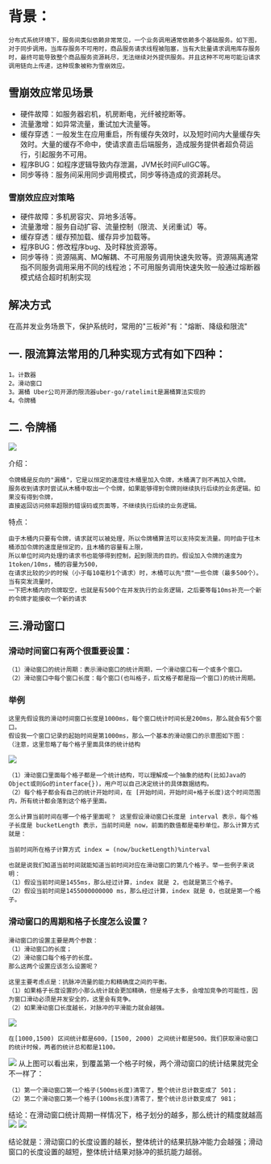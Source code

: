 # 背景：
    分布式系统环境下，服务间类似依赖非常常见，一个业务调用通常依赖多个基础服务。如下图，对于同步调用，当库存服务不可用时，商品服务请求线程被阻塞，当有大批量请求调用库存服务时，最终可能导致整个商品服务资源耗尽，无法继续对外提供服务。并且这种不可用可能沿请求调用链向上传递，这种现象被称为雪崩效应。

## 雪崩效应常见场景
- 硬件故障：如服务器宕机，机房断电，光纤被挖断等。
- 流量激增：如异常流量，重试加大流量等。
- 缓存穿透：一般发生在应用重启，所有缓存失效时，以及短时间内大量缓存失效时。大量的缓存不命中，使请求直击后端服务，造成服务提供者超负荷运行，引起服务不可用。
- 程序BUG：如程序逻辑导致内存泄漏，JVM长时间FullGC等。
- 同步等待：服务间采用同步调用模式，同步等待造成的资源耗尽。

### 雪崩效应应对策略
- 硬件故障：多机房容灾、异地多活等。
- 流量激增：服务自动扩容、流量控制（限流、关闭重试）等。
- 缓存穿透：缓存预加载、缓存异步加载等。
- 程序BUG：修改程序bug、及时释放资源等。
- 同步等待：资源隔离、MQ解耦、不可用服务调用快速失败等。资源隔离通常指不同服务调用采用不同的线程池；不可用服务调用快速失败一般通过熔断器模式结合超时机制实现


## 解决方式

在高并发业务场景下，保护系统时，常用的"三板斧"有："熔断、降级和限流"

## 一. 限流算法常用的几种实现方式有如下四种：
	1。计数器
	2。滑动窗口
	3。漏桶 Uber公司开源的限流器uber-go/ratelimit是漏桶算法实现的
	4。令牌桶
## 二. 令牌桶  
![](tokenBucket.png)

介绍：

    令牌桶是反向的"漏桶"，它是以恒定的速度往木桶里加入令牌，木桶满了则不再加入令牌。
    服务收到请求时尝试从木桶中取出一个令牌，如果能够得到令牌则继续执行后续的业务逻辑。如果没有得到令牌，
    直接返回访问频率超限的错误码或页面等，不继续执行后续的业务逻辑。
特点：

    由于木桶内只要有令牌，请求就可以被处理，所以令牌桶算法可以支持突发流量。同时由于往木桶添加令牌的速度是恒定的，且木桶的容量有上限，
    所以单位时间内处理的请求书也能够得到控制，起到限流的目的。假设加入令牌的速度为 1token/10ms，桶的容量为500，
    在请求比较的少的时候（小于每10毫秒1个请求）时，木桶可以先"攒"一些令牌（最多500个）。当有突发流量时，
    一下把木桶内的令牌取空，也就是有500个在并发执行的业务逻辑，之后要等每10ms补充一个新的令牌才能接收一个新的请求
		
		
## 三.滑动窗口
### 滑动时间窗口有两个很重要设置：

    （1）滑动窗口的统计周期：表示滑动窗口的统计周期，一个滑动窗口有一个或多个窗口。
    （2）滑动窗口中每个窗口长度：每个窗口(也叫格子，后文格子都是指一个窗口)的统计周期。

### 举例

    这里先假设我的滑动时间窗口长度是1000ms，每个窗口统计时间长是200ms，那么就会有5个窗口。
    假设我一个窗口记录的起始时间是第1000ms，那么一个基本的滑动窗口的示意图如下图：
    （注意，这里忽略了每个格子里面具体的统计结构
![](.rate_limit_images/timing_windows.png)

    （1）滑动窗口里面每个格子都是一个统计结构，可以理解成一个抽象的结构(比如Java的Object或则Go的interface{})，用户可以自己决定统计的具体数据结构。
    （2）每个格子都会有自己的统计开始时间，在 [开始时间，开始时间+格子长度)这个时间范围内，所有统计都会落到这个格子里面。
    
    怎么计算当前时间在哪一个格子里面呢？ 这里假设滑动窗口长度是 interval 表示，每个格子长度是 bucketLength 表示，当前时间是 now，前面的数值都是毫秒单位。那么计算方式就是：
    
    当前时间所在格子计算方式 index = (now/bucketLength)%interval
    
    也就是说我们知道当前时间就能知道当前时间对应在滑动窗口的第几个格子。举一些例子来说明：
    （1）假设当前时间是1455ms，那么经过计算，index 就是 2，也就是第三个格子。
    （2）假设当前时间是1455000000000 ms，那么经过计算，index 就是 0，也就是第一个格子。

### 滑动窗口的周期和格子长度怎么设置？

    滑动窗口的设置主要是两个参数：
    （1）滑动窗口的长度；
    （2）滑动窗口每个格子的长度。
    那么这两个设置应该怎么设置呢？
    
    这里主要考虑点是：抗脉冲流量的能力和精确度之间的平衡。
    （1）如果格子长度设置的小那么统计就会更加精确，但是格子太多，会增加竞争的可能性，因为窗口滑动必须是并发安全的，这里会有竞争。
    （2）如果滑动窗口长度越长，对脉冲的平滑能力就会越强。
![](.rate_limit_images/window_bucket1.png)

    在[1000,1500) 区间统计都是600，[1500, 2000) 之间统计都是500。我们获取滑动窗口的统计时候，两者的统计总和都是1100。
![](.rate_limit_images/window_bucket2.png)
从上图可以看出来，到覆盖第一个格子时候，两个滑动窗口的统计结果就完全不一样了：

    （1）第一个滑动窗口第一个格子(500ms长度)清零了，整个统计总计数变成了 501；
    （2）第二个滑动窗口第一个格子(100ms长度)清零了，整个统计总计数变成了 981；
结论：在滑动窗口统计周期一样情况下，格子划分的越多，那么统计的精度就越高
![](.rate_limit_images/high_request.png)
![](.rate_limit_images/stable_request.png)

结论就是：滑动窗口的长度设置的越长，整体统计的结果抗脉冲能力会越强；滑动窗口的长度设置的越短，整体统计结果对脉冲的抵抗能力越弱。